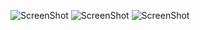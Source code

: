  ![ScreenShot](https://bytebucket.org/TheCyberDx/quest/raw/14c4499b68f474b30e37277159279a1181e48429/TestTask/1.jpg)
  ![ScreenShot](https://bytebucket.org/TheCyberDx/quest/raw/14c4499b68f474b30e37277159279a1181e48429/TestTask/2.jpg)
   ![ScreenShot](https://bytebucket.org/TheCyberDx/quest/raw/14c4499b68f474b30e37277159279a1181e48429/TestTask/3.jpg)
   